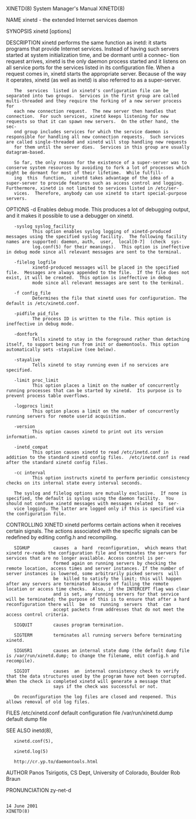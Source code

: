 XINETD(8)                                                                                  System Manager's Manual                                                                                  XINETD(8)



NAME
       xinetd - the extended Internet services daemon

SYNOPSIS
       xinetd [options]

DESCRIPTION
       xinetd  performs  the same function as inetd: it starts programs that provide Internet services.  Instead of having such servers started at system initialization time, and be dormant until a connec-
       tion request arrives, xinetd is the only daemon process started and it listens on all service ports for the services listed in its configuration file. When a request  comes  in,  xinetd  starts  the
       appropriate server.  Because of the way it operates, xinetd (as well as inetd) is also referred to as a super-server.

       The  services  listed in xinetd's configuration file can be separated into two groups.  Services in the first group are called multi-threaded and they require the forking of a new server process for
       each new connection request.  The new server then handles that connection.  For such services, xinetd keeps listening for new requests so that it can spawn new servers.  On the other hand, the  sec-
       ond group includes services for which the service daemon is responsible for handling all new connection requests.  Such services are called single-threaded and xinetd will stop handling new requests
       for them until the server dies.  Services in this group are usually datagram-based.

       So far, the only reason for the existence of a super-server was to conserve system resources by avoiding to fork a lot of processes which might be dormant for most of their lifetime.  While fulfill-
       ing  this  function,  xinetd takes advantage of the idea of a super-server to provide features such as access control and logging.  Furthermore, xinetd is not limited to services listed in /etc/ser-
       vices.  Therefore, anybody can use xinetd to start special-purpose servers.

OPTIONS
       -d     Enables debug mode. This produces a lot of debugging output, and it makes it possible to use a debugger on xinetd.

       -syslog syslog_facility
              This option enables syslog logging of xinetd-produced messages using the specified syslog facility.  The following facility names are supported: daemon, auth,  user,  local[0-7]  (check  sys-
              log.conf(5) for their meanings).  This option is ineffective in debug mode since all relevant messages are sent to the terminal.

       -filelog logfile
              xinetd-produced messages will be placed in the specified file.  Messages are always appended to the file.  If the file does not exist, it will be created.  This option is ineffective in debug
              mode since all relevant messages are sent to the terminal.

       -f config_file
              Determines the file that xinetd uses for configuration. The default is /etc/xinetd.conf.

       -pidfile pid_file
              The process ID is written to the file. This option is ineffective in debug mode.

       -dontfork
              Tells xinetd to stay in the foreground rather than detaching itself, to support being run from init or daemontools. This option automatically sets -stayalive (see below).

       -stayalive
              Tells xinetd to stay running even if no services are specified.

       -limit proc_limit
              This option places a limit on the number of concurrently running processes that can be started by xinetd.  Its purpose is to prevent process table overflows.

       -logprocs limit
              This option places a limit on the number of concurrently running servers for remote userid acquisition.

       -version
              This option causes xinetd to print out its version information.

       -inetd_compat
              This option causes xinetd to read /etc/inetd.conf in addition to the standard xinetd config files.  /etc/inetd.conf is read after the standard xinetd config files.

       -cc interval
              This option instructs xinetd to perform periodic consistency checks on its internal state every interval seconds.

       The syslog and filelog options are mutually exclusive.  If none is specified, the default is syslog using the daemon facility.  You should not confuse xinetd messages with messages related  to  ser-
       vice logging. The latter are logged only if this is specified via the configuration file.

CONTROLLING XINETD
       xinetd performs certain actions when it receives certain signals.  The actions associated with the specific signals can be redefined by editing config.h and recompiling.

       SIGHUP         causes  a  hard  reconfiguration,  which means that xinetd re-reads the configuration file and terminates the servers for services that are no longer available. Access control is per-
                      formed again on running servers by checking the remote location, access times and server instances. If the number of server instances is lowered, some arbitrarily picked servers  will
                      be  killed to satisfy the limit; this will happen after any servers are terminated because of failing the remote location or access time checks.  Also, if the INTERCEPT flag was clear
                      and is set, any running servers for that service will be terminated; the purpose of this is to ensure that after a hard reconfiguration there will  be  no  running  servers  that  can
                      accept packets from addresses that do not meet the access control criteria.

       SIGQUIT        causes program termination.

       SIGTERM        terminates all running servers before terminating xinetd.

       SIGUSR1        causes an internal state dump (the default dump file is /var/run/xinetd.dump; to change the filename, edit config.h and recompile).

       SIGIOT         causes  an  internal consistency check to verify that the data structures used by the program have not been corrupted.  When the check is completed xinetd will generate a message that
                      says if the check was successful or not.

       On reconfiguration the log files are closed and reopened. This allows removal of old log files.

FILES
       /etc/xinetd.conf    default configuration file
       /var/run/xinetd.dump
                           default dump file

SEE ALSO
       inetd(8),

       xinetd.conf(5),

       xinetd.log(5)

       http://cr.yp.to/daemontools.html

AUTHOR
       Panos Tsirigotis, CS Dept, University of Colorado, Boulder Rob Braun

PRONUNCIATION
       zy-net-d




                                                                                                 14 June 2001                                                                                       XINETD(8)
